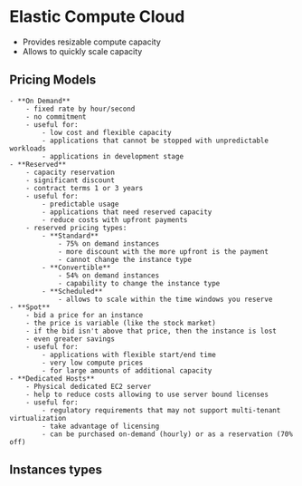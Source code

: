
# Elastic Compute Cloud

- Provides resizable compute capacity
- Allows to quickly scale capacity

## Pricing Models
	- **On Demand**
		- fixed rate by hour/second
		- no commitment
		- useful for:
			- low cost and flexible capacity
			- applications that cannot be stopped with unpredictable workloads
			- applications in development stage
	- **Reserved**
		- capacity reservation
		- significant discount
		- contract terms 1 or 3 years
		- useful for:
			- predictable usage
			- applications that need reserved capacity
			- reduce costs with upfront payments
		- reserved pricing types:
			- **Standard**
				- 75% on demand instances
				- more discount with the more upfront is the payment
				- cannot change the instance type
			- **Convertible**
				- 54% on demand instances
				- capability to change the instance type
			- **Scheduled**
				- allows to scale within the time windows you reserve
	- **Spot**
		- bid a price for an instance
		- the price is variable (like the stock market)
		- if the bid isn't above that price, then the instance is lost
		- even greater savings
		- useful for:
			- applications with flexible start/end time
			- very low compute prices
			- for large amounts of additional capacity
	- **Dedicated Hosts**
		- Physical dedicated EC2 server
		- help to reduce costs allowing to use server bound licenses
		- useful for:
			- regulatory requirements that may not support multi-tenant virtualization
			- take advantage of licensing
			- can be purchased on-demand (hourly) or as a reservation (70% off)

## Instances types